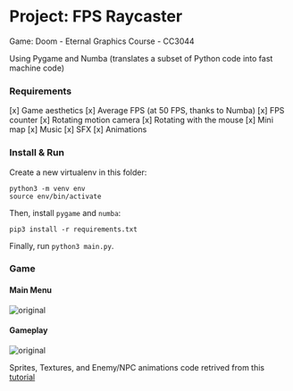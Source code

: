 # Project: FPS Raycaster
Game: Doom - Eternal
Graphics Course - CC3044

Using Pygame and Numba (translates a subset of Python code into fast machine code)

### Requirements
[x] Game aesthetics
[x] Average FPS (at 50 FPS, thanks to Numba)
[x] FPS counter
[x] Rotating motion camera
[x] Rotating with the mouse
[x] Mini map
[x] Music
[x] SFX
[x] Animations

### Install & Run

Create a new virtualenv in this folder:
```
python3 -m venv env
source env/bin/activate
```

Then, install `pygame` and `numba`:
```
pip3 install -r requirements.txt
```

Finally, run `python3 main.py`.

### Game

#### Main Menu
![original](https://github.com/gusmendez99/Graphics_Raycaster/raw/project/images/menu.gif?raw=true)

#### Gameplay
![original](https://github.com/gusmendez99/Graphics_Raycaster/raw/project/images/gameplay.gif?raw=true)

Sprites, Textures, and Enemy/NPC animations code retrived from this [tutorial](https://youtu.be/MgTHkqMjVa4)